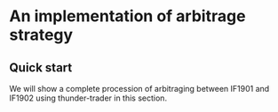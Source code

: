 # An implementation of arbitrage strategy


## Quick start
We will show a complete procession of arbitraging between IF1901 and IF1902 using thunder-trader in this section.

